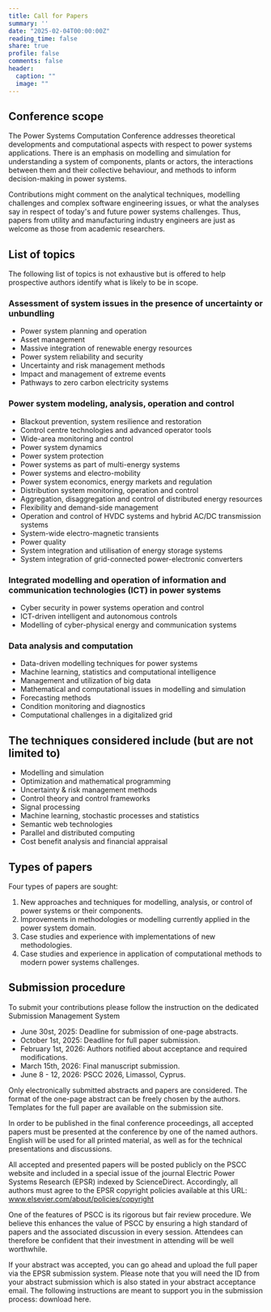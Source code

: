 ```yaml
---
title: Call for Papers
summary: ''
date: "2025-02-04T00:00:00Z"
reading_time: false
share: true
profile: false
comments: false
header:
  caption: ""
  image: ""
---
```


## Conference scope

The Power Systems Computation Conference addresses theoretical developments and computational aspects with respect to power systems applications. There is an emphasis on modelling and simulation for understanding a system of components, plants or actors, the interactions between them and their collective behaviour, and methods to inform decision-making in power systems.

Contributions might comment on the analytical techniques, modelling challenges and complex software engineering issues, or what the analyses say in respect of today's and future power systems challenges. Thus, papers from utility and manufacturing industry engineers are just as welcome as those from academic researchers.

## List of topics

The following list of topics is not exhaustive but is offered to help prospective authors identify what is likely to be in scope.

### Assessment of system issues in the presence of uncertainty or unbundling

- Power system planning and operation
- Asset management
- Massive integration of renewable energy resources
- Power system reliability and security
- Uncertainty and risk management methods
- Impact and management of extreme events
- Pathways to zero carbon electricity systems

### Power system modeling, analysis, operation and control

- Blackout prevention, system resilience and restoration
- Control centre technologies and advanced operator tools
- Wide-area monitoring and control
- Power system dynamics
- Power system protection
- Power systems as part of multi-energy systems
- Power systems and electro-mobility
- Power system economics, energy markets and regulation
- Distribution system monitoring, operation and control
- Aggregation, disaggregation and control of distributed energy resources
- Flexibility and demand-side management
- Operation and control of HVDC systems and hybrid AC/DC transmission systems
- System-wide electro-magnetic transients
- Power quality
- System integration and utilisation of energy storage systems
- System integration of grid-connected power-electronic converters

### Integrated modelling and operation of information and communication technologies (ICT) in power systems

- Cyber security in power systems operation and control
- ICT-driven intelligent and autonomous controls
- Modelling of cyber-physical energy and communication systems

### Data analysis and computation

- Data-driven modelling techniques for power systems
- Machine learning, statistics and computational intelligence
- Management and utilization of big data
- Mathematical and computational issues in modelling and simulation
- Forecasting methods
- Condition monitoring and diagnostics
- Computational challenges in a digitalized grid

## The techniques considered include (but are not limited to)

- Modelling and simulation
- Optimization and mathematical programming
- Uncertainty & risk management methods
- Control theory and control frameworks
- Signal processing
- Machine learning, stochastic processes and statistics
- Semantic web technologies
- Parallel and distributed computing
- Cost benefit analysis and financial appraisal

## Types of papers

Four types of papers are sought:

1. New approaches and techniques for modelling, analysis, or control of power systems or their components.
2. Improvements in methodologies or modelling currently applied in the power system domain.
3. Case studies and experience with implementations of new methodologies.
4. Case studies and experience in application of computational methods to modern power systems challenges.

## Submission procedure

To submit your contributions please follow the instruction on the dedicated Submission Management System

- June 30st, 2025: Deadline for submission of one-page abstracts.
- October 1st, 2025: Deadline for full paper submission.
- February 1st, 2026: Authors notified about acceptance and required modifications.
- March 15th, 2026: Final manuscript submission.
- June 8 - 12, 2026: PSCC 2026, Limassol, Cyprus.

Only electronically submitted abstracts and papers are considered. The format of the one-page abstract can be freely chosen by the authors. Templates for the full paper are available on the submission site.

In order to be published in the final conference proceedings, all accepted papers must be presented at the conference by one of the named authors. English will be used for all printed material, as well as for the technical presentations and discussions.

All accepted and presented papers will be posted publicly on the PSCC website and included in a special issue of the journal Electric Power Systems Research (EPSR) indexed by ScienceDirect. Accordingly, all authors must agree to the EPSR copyright policies available at this URL: www.elsevier.com/about/policies/copyright

One of the features of PSCC is its rigorous but fair review procedure. We believe this enhances the value of PSCC by ensuring a high standard of papers and the associated discussion in every session. Attendees can therefore be confident that their investment in attending will be well worthwhile.

If your abstract was accepted, you can go ahead and upload the full paper via the EPSR submission system. Please note that you will need the ID from your abstract submission which is also stated in your abstract acceptance email. The following instructions are meant to support you in the submission process: download here.
